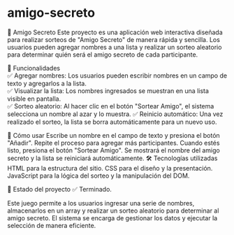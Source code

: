 <h1>amigo-secreto</h1> 

🎁 Amigo Secreto
Este proyecto es una aplicación web interactiva diseñada para realizar sorteos de "Amigo Secreto" de manera rápida y sencilla. Los usuarios pueden agregar nombres a una lista y realizar un sorteo aleatorio para determinar quién será el amigo secreto de cada participante.

📌 Funcionalidades <br>
✅ Agregar nombres: Los usuarios pueden escribir nombres en un campo de texto y agregarlos a la lista.<br>
✅ Visualizar la lista: Los nombres ingresados se muestran en una lista visible en pantalla.<br>
✅ Sorteo aleatorio: Al hacer clic en el botón "Sortear Amigo", el sistema selecciona un nombre al azar y lo muestra.
✅ Reinicio automático: Una vez realizado el sorteo, la lista se borra automáticamente para un nuevo uso.

🚀 Cómo usar
Escribe un nombre en el campo de texto y presiona el botón "Añadir".
Repite el proceso para agregar más participantes.
Cuando estés listo, presiona el botón "Sortear Amigo".
Se mostrará el nombre del amigo secreto y la lista se reiniciará automáticamente.
🛠️ Tecnologías utilizadas
HTML para la estructura del sitio.
CSS para el diseño y la presentación.
JavaScript para la lógica del sorteo y la manipulación del DOM.

📌 Estado del proyecto
✅ Terminado.

Este juego permite a los usuarios ingresar una serie de nombres, almacenarlos en un array y realizar un sorteo aleatorio para determinar al amigo secreto. El sistema se encarga de gestionar los datos y ejecutar la selección de manera eficiente.
